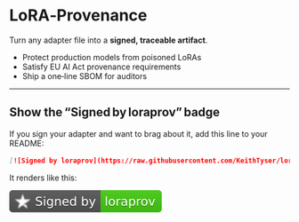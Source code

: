 # LoRA‑Provenance

Turn any adapter file into a **signed, traceable artifact**.

* Protect production models from poisoned LoRAs  
* Satisfy EU AI Act provenance requirements  
* Ship a one‑line SBOM for auditors

---

## Show the “Signed by loraprov” badge

If you sign your adapter and want to brag about it, add this line to your README:

```markdown
[![Signed by loraprov](https://raw.githubusercontent.com/KeithTyser/lora-provenance/main/docs/signed-by-loraprov.svg)](https://github.com/KeithTyser/lora-provenance)
```

It renders like this:

[![Signed by loraprov](https://raw.githubusercontent.com/KeithTyser/lora-provenance/main/docs/signed-by-loraprov.svg)](https://github.com/KeithTyser/lora-provenance)
